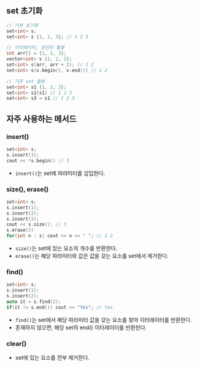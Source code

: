 ## set 초기화

```c++
// 기본 초기화
set<int> s;
set<int> s {1, 2, 3}; // 1 2 3

// 이터레이터, 포인터 활용
int arr[] = {1, 2, 3};
vector<int> v {1, 2, 2};
set<int> s(arr, arr + 2); // 1 2
set<int> s(v.begin(), v.end()) // 1 2

// 기존 set 활용
set<int> s1 {1, 2, 3};
set<int> s2(s1) // 1 2 3
set<int> s3 = s1 // 1 2 3
```

## 자주 사용하는 메서드

### insert()

```c++
set<int> s;
s.insert(3);
cout << *s.begin() // 3
```

* ``insert()``는 set에 파라미터를 삽입한다.

### size(), erase()

```c++
set<int> s;
s.insert(1);
s.insert(2);
s.insert(3);
cout << s.size(); // 3
s.erase(3)
for(int n : s) cout << n << " "; // 1 2 
```

* ``size()``는 set에 있는 요소의 개수를 반환한다.
* ``erase()``는 해당 파라미터와 값은 값을 갖는 요소를 set에서 제거한다.

### find()

```c++
set<int> s;
s.insert(1);
s.insert(2);
auto it = s.find(2);
if(it != s.end()) cout << "Yes"; // Yes
```

* ``find()``는 set에서 해당 파라미터 값을 갖는 요소를 찾아 이터레이터를 반환한다.
* 존재하지 않으면, 해당 set의 end() 이터레이터를 반환한다.

### clear()

* set에 있는 요소를 전부 제거한다.
